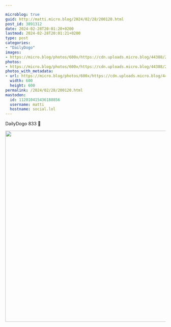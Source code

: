 ```yaml
---

microblog: true
guid: http://matti.micro.blog/2024/02/28/200120.html
post_id: 3891312
date: 2024-02-28T20:01:20+0200
lastmod: 2024-02-28T20:01:21+0200
type: post
categories:
- "DailyDogo"
images:
- https://micro.blog/photos/600x/https://cdn.uploads.micro.blog/44388/2024/3ddccd33eeca4391b4ca5b97e4e08495.jpg
photos:
- https://micro.blog/photos/600x/https://cdn.uploads.micro.blog/44388/2024/3ddccd33eeca4391b4ca5b97e4e08495.jpg
photos_with_metadata:
- url: https://micro.blog/photos/600x/https://cdn.uploads.micro.blog/44388/2024/3ddccd33eeca4391b4ca5b97e4e08495.jpg
  width: 600
  height: 600
permalink: /2024/02/28/200120.html
mastodon:
  id: 112010415436188856
  username: matti
  hostname: social.lol
---
```

DailyDogo 833 🐶

<img src="https://micro.blog/photos/600x/https://blog.martin-haehnel.de/uploads/2024/3ddccd33eeca4391b4ca5b97e4e08495.jpg" width="600" height="600" alt="" />
